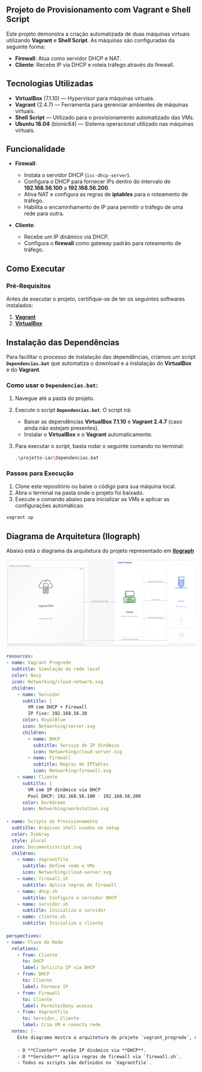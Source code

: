 ## Projeto de Provisionamento com Vagrant e Shell Script

Este projeto demonstra a criação automatizada de duas máquinas virtuais utilizando **Vagrant** e **Shell Script**. As máquinas são configuradas da seguinte forma:

- **Firewall**: Atua como servidor DHCP e NAT.
- **Cliente**: Recebe IP via DHCP e roteia tráfego através do firewall.

## Tecnologias Utilizadas

- **VirtualBox** (7.1.10) — Hypervisor para máquinas virtuais.
- **Vagrant** (2.4.7) — Ferramenta para gerenciar ambientes de máquinas virtuais.
- **Shell Script** — Utilizado para o provisionamento automatizado das VMs.
- **Ubuntu 18.04** (bionic64) — Sistema operacional utilizado nas máquinas virtuais.

## Funcionalidade

- **Firewall**:
  - Instala o servidor DHCP (`isc-dhcp-server`).
  - Configura o DHCP para fornecer IPs dentro do intervalo de **192.168.56.100** a **192.168.56.200**.
  - Ativa NAT e configura as regras de **iptables** para o roteamento de tráfego.
  - Habilita o encaminhamento de IP para permitir o tráfego de uma rede para outra.

- **Cliente**:
  - Recebe um IP dinâmico via DHCP.
  - Configura o **firewall** como gateway padrão para roteamento de tráfego.

## Como Executar

### Pré-Requisitos

Antes de executar o projeto, certifique-se de ter os seguintes softwares instalados:

1. **[Vagrant](https://www.vagrantup.com/)**
2. **[VirtualBox](https://www.virtualbox.org/)**

## Instalação das Dependências

Para facilitar o processo de instalação das dependências, criamos um script **`Dependencias.bat`** que automatiza o download e a instalação do **VirtualBox** e do **Vagrant**.

### Como usar o `Dependencias.bat`:

1. Navegue até a pasta do projeto.

2. Execute o script **`Dependencias.bat`**. O script irá:
   - Baixar as dependências **VirtualBox 7.1.10** e **Vagrant 2.4.7** (caso ainda não estejam presentes).
   - Instalar o **VirtualBox** e o **Vagrant** automaticamente.

3. Para executar o script, basta rodar o seguinte comando no terminal:

   ```bash
   .\projetto-iac\Dependencias.bat

### Passos para Execução

1. Clone este repositório ou baixe o código para sua máquina local.
2. Abra o terminal na pasta onde o projeto foi baixado.
3. Execute o comando abaixo para inicializar as VMs e aplicar as configurações automáticas:

```bash
vagrant up
```


## Diagrama de Arquitetura (Ilograph)

Abaixo está o diagrama da arquitetura do projeto representado em **[Ilograph](https://app.ilograph.com/)**

![Diagrama Ilograph](https://raw.githubusercontent.com/TheXerife/vagrant_progrede/main/Ilograph.png)

```yaml
resources:
- name: Vagrant Progrede
  subtitle: Simulação de rede local
  color: Navy
  icon: Networking/cloud-network.svg
  children:
    - name: Servidor
      subtitle: |
        VM com DHCP + Firewall  
        IP fixo: 192.168.56.10
      color: RoyalBlue
      icon: Networking/server.svg
      children:
        - name: DHCP
          subtitle: Serviço de IP Dinâmico
          icon: Networking/cloud-server.svg
        - name: Firewall
          subtitle: Regras de IPTables
          icon: Networking/firewall.svg
    - name: Cliente
      subtitle: |
        VM com IP dinâmico via DHCP  
        Pool DHCP: 192.168.56.100 - 192.168.56.200
      color: DarkGreen
      icon: Networking/workstation.svg

- name: Scripts de Provisionamento
  subtitle: Arquivos shell usados no setup
  color: DimGray
  style: plural
  icon: Documents/script.svg
  children:
    - name: Vagrantfile
      subtitle: Define rede e VMs
      icon: Networking/cloud-server.svg
    - name: firewall.sh
      subtitle: Aplica regras de firewall
    - name: dhcp.sh
      subtitle: Configura o servidor DHCP
    - name: servidor.sh
      subtitle: Inicializa o servidor
    - name: cliente.sh
      subtitle: Inicializa o cliente

perspectives:
- name: Fluxo de Rede
  relations:
    - from: Cliente
      to: DHCP
      label: Solicita IP via DHCP
    - from: DHCP
      to: Cliente
      label: Fornece IP
    - from: Firewall
      to: Cliente
      label: Permite/Deny acesso
    - from: Vagrantfile
      to: Servidor, Cliente
      label: Cria VM e conecta rede
  notes: |-
    Este diagrama mostra a arquitetura do projeto `vagrant_progrede`, que simula uma rede local com duas VMs usando Vagrant.

    - O **Cliente** recebe IP dinâmico via **DHCP**.
    - O **Servidor** aplica regras de firewall via `firewall.sh`.
    - Todos os scripts são definidos no `Vagrantfile`.

```


